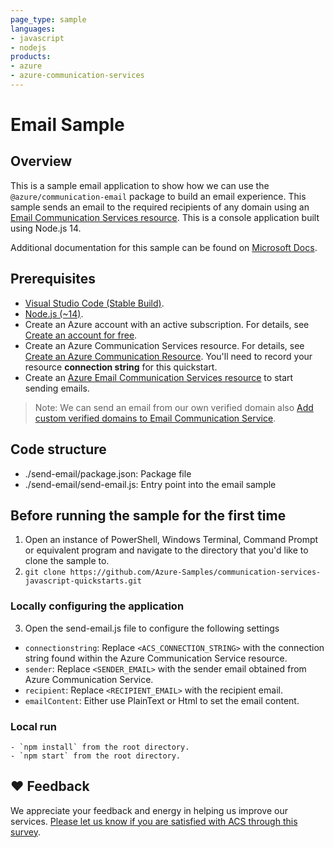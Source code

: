 ```yaml
---
page_type: sample
languages:
- javascript
- nodejs
products:
- azure
- azure-communication-services
---
```



# Email Sample

## Overview

This is a sample email application to show how we can use the `@azure/communication-email` package to build an email experience.
This sample sends an email to the required recipients of any domain using an [Email Communication Services resource](https://docs.microsoft.com/en-us/azure/communication-services/quickstarts/email/create-email-communication-resource).
This is a console application built using Node.js 14.

Additional documentation for this sample can be found on [Microsoft Docs](https://docs.microsoft.com/en-us/azure/communication-services/concepts/email/email-overview).


## Prerequisites

- [Visual Studio Code (Stable Build)](https://code.visualstudio.com/download).
- [Node.js (~14)](https://nodejs.org/download/release/v14.19.1/).
- Create an Azure account with an active subscription. For details, see [Create an account for free](https://azure.microsoft.com/free/?WT.mc_id=A261C142F).
- Create an Azure Communication Services resource. For details, see [Create an Azure Communication Resource](https://docs.microsoft.com/azure/communication-services/quickstarts/create-communication-resource). You'll need to record your resource **connection string** for this quickstart.
- Create an [Azure Email Communication Services resource](https://docs.microsoft.com/en-us/azure/communication-services/quickstarts/email/create-email-communication-resource) to start sending emails.

> Note: We can send an email from our own verified domain also [Add custom verified domains to Email Communication Service](https://docs.microsoft.com/en-us/azure/communication-services/quickstarts/email/add-custom-verified-domains).


## Code structure

- ./send-email/package.json: Package file
- ./send-email/send-email.js: Entry point into the email sample

## Before running the sample for the first time

1. Open an instance of PowerShell, Windows Terminal, Command Prompt or equivalent program and navigate to the directory that you'd like to clone the sample to.
2. `git clone https://github.com/Azure-Samples/communication-services-javascript-quickstarts.git`

### Locally configuring the application

3. Open the send-email.js file to configure the following settings
  - `connectionstring`: Replace `<ACS_CONNECTION_STRING>` with the connection string found within the Azure Communication Service resource.
  - `sender`: Replace `<SENDER_EMAIL>` with the sender email obtained from Azure Communication Service.
  - `recipient`: Replace `<RECIPIENT_EMAIL>` with the recipient email.
  - `emailContent`: Either use PlainText or Html to set the email content.

### Local run

    - `npm install` from the root directory.
    - `npm start` from the root directory.


## ❤️ Feedback
We appreciate your feedback and energy in helping us improve our services. [Please let us know if you are satisfied with ACS through this survey](https://microsoft.qualtrics.com/jfe/form/SV_5dtYL81xwHnUVue).
